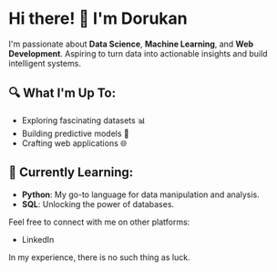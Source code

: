 # Hi there! 👋 I'm Dorukan

I'm passionate about **Data Science**, **Machine Learning**, and **Web Development**. Aspiring to turn data into actionable insights and build intelligent systems.

## 🔍 What I'm Up To:
- Exploring fascinating datasets 📊
- Building predictive models 🤖
- Crafting web applications 🌐

## 🌱 Currently Learning:
- **Python**: My go-to language for data manipulation and analysis.
- **SQL**: Unlocking the power of databases.

Feel free to connect with me on other platforms:
- LinkedIn

In my experience, there is no such thing as luck. 

